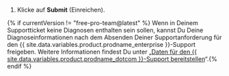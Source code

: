 1. Klicke auf **Submit** (Einreichen).

{% if currentVersion != "free-pro-team@latest" %}
Wenn in Deinem Supportticket keine Diagnosen enthalten sein sollen, kannst Du Deine Diagnoseinformationen nach dem Absenden Deiner Supportanforderung für den {{ site.data.variables.product.prodname_enterprise }}-Support freigeben. Weitere Informationen findest Du unter „[Daten für den {{ site.data.variables.product.prodname_dotcom }}-Support bereitstellen](/enterprise/admin/guides/enterprise-support/providing-data-to-github-support)“.{% endif %}
